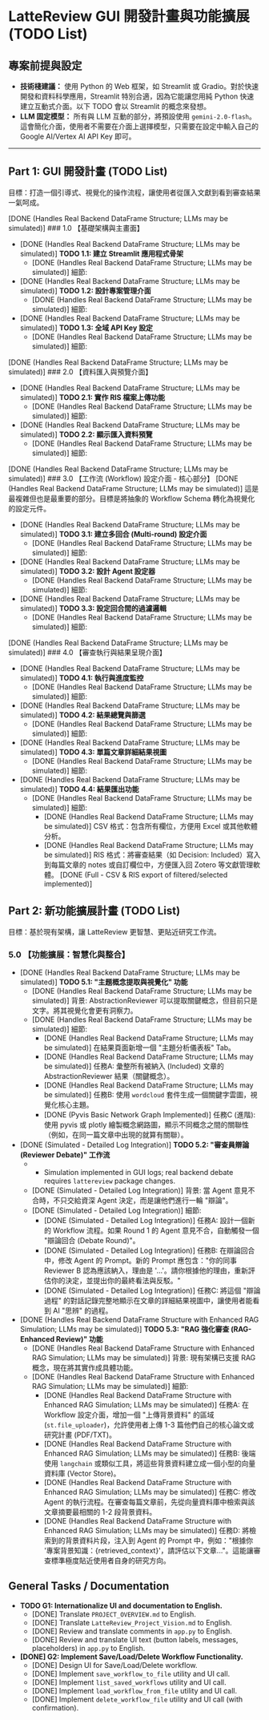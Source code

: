 # LatteReview GUI 開發計畫與功能擴展 (TODO List)

## 專案前提與設定

*   **技術棧建議：** 使用 Python 的 Web 框架，如 Streamlit 或 Gradio。對於快速開發和資料科學應用，Streamlit 特別合適，因為它能讓您用純 Python 快速建立互動式介面。以下 TODO 會以 Streamlit 的概念來發想。
*   **LLM 固定模型：** 所有與 LLM 互動的部分，將預設使用 `gemini-2.0-flash`。這會簡化介面，使用者不需要在介面上選擇模型，只需要在設定中輸入自己的 Google AI/Vertex AI API Key 即可。

---

## Part 1: GUI 開發計畫 (TODO List)

目標：打造一個引導式、視覺化的操作流程，讓使用者從匯入文獻到看到審查結果一氣呵成。

[DONE (Handles Real Backend DataFrame Structure; LLMs may be simulated)] ### 1.0 【基礎架構與主畫面】
*   [DONE (Handles Real Backend DataFrame Structure; LLMs may be simulated)] **TODO 1.1: 建立 Streamlit 應用程式骨架**
    *   [DONE (Handles Real Backend DataFrame Structure; LLMs may be simulated)] 細節:
*   [DONE (Handles Real Backend DataFrame Structure; LLMs may be simulated)] **TODO 1.2: 設計專案管理介面**
    *   [DONE (Handles Real Backend DataFrame Structure; LLMs may be simulated)] 細節:
*   [DONE (Handles Real Backend DataFrame Structure; LLMs may be simulated)] **TODO 1.3: 全域 API Key 設定**
    *   [DONE (Handles Real Backend DataFrame Structure; LLMs may be simulated)] 細節:

[DONE (Handles Real Backend DataFrame Structure; LLMs may be simulated)] ### 2.0 【資料匯入與預覽介面】
*   [DONE (Handles Real Backend DataFrame Structure; LLMs may be simulated)] **TODO 2.1: 實作 RIS 檔案上傳功能**
    *   [DONE (Handles Real Backend DataFrame Structure; LLMs may be simulated)] 細節:
*   [DONE (Handles Real Backend DataFrame Structure; LLMs may be simulated)] **TODO 2.2: 顯示匯入資料預覽**
    *   [DONE (Handles Real Backend DataFrame Structure; LLMs may be simulated)] 細節:

[DONE (Handles Real Backend DataFrame Structure; LLMs may be simulated)] ### 3.0 【工作流 (Workflow) 設定介面 - 核心部分】
[DONE (Handles Real Backend DataFrame Structure; LLMs may be simulated)] 這是最複雜但也是最重要的部分。目標是將抽象的 Workflow Schema 轉化為視覺化的設定元件。
*   [DONE (Handles Real Backend DataFrame Structure; LLMs may be simulated)] **TODO 3.1: 建立多回合 (Multi-round) 設定介面**
    *   [DONE (Handles Real Backend DataFrame Structure; LLMs may be simulated)] 細節:
*   [DONE (Handles Real Backend DataFrame Structure; LLMs may be simulated)] **TODO 3.2: 設計 Agent 設定器**
    *   [DONE (Handles Real Backend DataFrame Structure; LLMs may be simulated)] 細節:
*   [DONE (Handles Real Backend DataFrame Structure; LLMs may be simulated)] **TODO 3.3: 設定回合間的過濾邏輯**
    *   [DONE (Handles Real Backend DataFrame Structure; LLMs may be simulated)] 細節:

[DONE (Handles Real Backend DataFrame Structure; LLMs may be simulated)] ### 4.0 【審查執行與結果呈現介面】
*   [DONE (Handles Real Backend DataFrame Structure; LLMs may be simulated)] **TODO 4.1: 執行與進度監控**
    *   [DONE (Handles Real Backend DataFrame Structure; LLMs may be simulated)] 細節:
*   [DONE (Handles Real Backend DataFrame Structure; LLMs may be simulated)] **TODO 4.2: 結果總覽與篩選**
    *   [DONE (Handles Real Backend DataFrame Structure; LLMs may be simulated)] 細節:
*   [DONE (Handles Real Backend DataFrame Structure; LLMs may be simulated)] **TODO 4.3: 單篇文章詳細結果視圖**
    *   [DONE (Handles Real Backend DataFrame Structure; LLMs may be simulated)] 細節:
*   [DONE (Handles Real Backend DataFrame Structure; LLMs may be simulated)] **TODO 4.4: 結果匯出功能**
    *   [DONE (Handles Real Backend DataFrame Structure; LLMs may be simulated)] 細節:
        *   [DONE (Handles Real Backend DataFrame Structure; LLMs may be simulated)] CSV 格式：包含所有欄位，方便用 Excel 或其他軟體分析。
        *   [DONE (Handles Real Backend DataFrame Structure; LLMs may be simulated)] RIS 格式：將審查結果（如 Decision: Included）寫入到每篇文章的 notes 或自訂欄位中，方便匯入回 Zotero 等文獻管理軟體。 [DONE (Full - CSV & RIS export of filtered/selected implemented)]

## Part 2: 新功能擴展計畫 (TODO List)

目標：基於現有架構，讓 LatteReview 更智慧、更貼近研究工作流。

### 5.0 【功能擴展：智慧化與整合】

*   [DONE (Handles Real Backend DataFrame Structure; LLMs may be simulated)] **TODO 5.1: "主題概念提取與視覺化" 功能**
    *   [DONE (Handles Real Backend DataFrame Structure; LLMs may be simulated)] 背景: AbstractionReviewer 可以提取關鍵概念，但目前只是文字。將其視覺化會更有洞察力。
    *   [DONE (Handles Real Backend DataFrame Structure; LLMs may be simulated)] 細節:
        *   [DONE (Handles Real Backend DataFrame Structure; LLMs may be simulated)] 在結果頁面新增一個 "主題分析儀表板" Tab。
        *   [DONE (Handles Real Backend DataFrame Structure; LLMs may be simulated)] 任務A: 彙整所有被納入 (Included) 文章的 AbstractionReviewer 結果（關鍵概念）。
        *   [DONE (Handles Real Backend DataFrame Structure; LLMs may be simulated)] 任務B: 使用 `wordcloud` 套件生成一個關鍵字雲圖，視覺化核心主題。
        *   [DONE (Pyvis Basic Network Graph Implemented)]                 任務C (進階): 使用 pyvis 或 plotly 繪製概念網路圖，顯示不同概念之間的關聯性（例如，在同一篇文章中出現的就算有關聯）。
*   [DONE (Simulated - Detailed Log Integration)] **TODO 5.2: "審查員辯論 (Reviewer Debate)" 工作流**
    *   - Simulation implemented in GUI logs; real backend debate requires `lattereview` package changes.
    *   [DONE (Simulated - Detailed Log Integration)] 背景: 當 Agent 意見不合時，不只交給資深 Agent 決定，而是讓他們進行一輪 "辯論"。
    *   [DONE (Simulated - Detailed Log Integration)] 細節:
        *   [DONE (Simulated - Detailed Log Integration)] 任務A: 設計一個新的 Workflow 流程。如果 Round 1 的 Agent 意見不合，自動觸發一個 "辯論回合 (Debate Round)"。
        *   [DONE (Simulated - Detailed Log Integration)] 任務B: 在辯論回合中，修改 Agent 的 Prompt。新的 Prompt 應包含："你的同事 Reviewer B 認為應該納入，理由是 '...'。請你根據他的理由，重新評估你的決定，並提出你的最終看法與反駁。"
        *   [DONE (Simulated - Detailed Log Integration)] 任務C: 將這個 "辯論過程" 的對話記錄完整地顯示在文章的詳細結果視圖中，讓使用者能看到 AI "思辨" 的過程。
*   [DONE (Handles Real Backend DataFrame Structure with Enhanced RAG Simulation; LLMs may be simulated)] **TODO 5.3: "RAG 強化審查 (RAG-Enhanced Review)" 功能**
    *   [DONE (Handles Real Backend DataFrame Structure with Enhanced RAG Simulation; LLMs may be simulated)] 背景: 現有架構已支援 RAG 概念，現在將其實作成具體功能。
    *   [DONE (Handles Real Backend DataFrame Structure with Enhanced RAG Simulation; LLMs may be simulated)] 細節:
        *   [DONE (Handles Real Backend DataFrame Structure with Enhanced RAG Simulation; LLMs may be simulated)] 任務A: 在 Workflow 設定介面，增加一個 "上傳背景資料" 的區域 (`st.file_uploader`)，允許使用者上傳 1-3 篇他們自己的核心論文或研究計畫 (PDF/TXT)。
        *   [DONE (Handles Real Backend DataFrame Structure with Enhanced RAG Simulation; LLMs may be simulated)] 任務B: 後端使用 `langchain` 或類似工具，將這些背景資料建立成一個小型的向量資料庫 (Vector Store)。
        *   [DONE (Handles Real Backend DataFrame Structure with Enhanced RAG Simulation; LLMs may be simulated)] 任務C: 修改 Agent 的執行流程。在審查每篇文章前，先從向量資料庫中檢索與該文章摘要最相關的 1-2 段背景資料。
        *   [DONE (Handles Real Backend DataFrame Structure with Enhanced RAG Simulation; LLMs may be simulated)] 任務D: 將檢索到的背景資料片段，注入到 Agent 的 Prompt 中，例如："根據你 '專案背景知識：{retrieved_context}'，請評估以下文章..."。這能讓審查標準極度貼近使用者自身的研究方向。

## General Tasks / Documentation

*   **TODO G1: Internationalize UI and documentation to English.**
    *   [DONE] Translate `PROJECT_OVERVIEW.md` to English.
    *   [DONE] Translate `LatteReview_Project_Vision.md` to English.
    *   [DONE] Review and translate comments in `app.py` to English.
    *   [DONE] Review and translate UI text (button labels, messages, placeholders) in `app.py` to English.
*   **[DONE] G2: Implement Save/Load/Delete Workflow Functionality.**
    *   [DONE] Design UI for Save/Load/Delete workflow.
    *   [DONE] Implement `save_workflow_to_file` utility and UI call.
    *   [DONE] Implement `list_saved_workflows` utility and UI call.
    *   [DONE] Implement `load_workflow_from_file` utility and UI call.
    *   [DONE] Implement `delete_workflow_file` utility and UI call (with confirmation).
